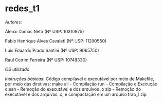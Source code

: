 # redes_t1

*Autores*:

  Aleixo Damas Neto (Nº USP: 10310975)
  
  Fabio Henrique Alves Cavaleti (Nº USP: 11200550)
  
  Luis Eduardo Prado Santini (Nº USP: 9065750)
  
  Raul Cotrim Ferreira (Nº USP: 10748330)




*OS utilizado*: 


*Instruções básicas*:
  Código compilavel e executável por meio de Makefile, por meio das diretivas:
    make all - Compilação
         run - Compilação e Execução
         clean - Remoção do executável e dos arquivos .o
         zip - Remoção do executável e dos arquivos .o, e compactação em um arquivo trab_1.zip
